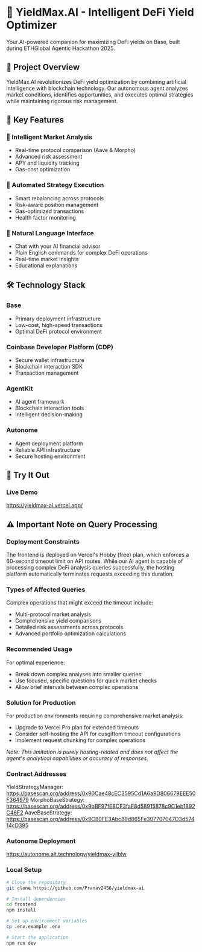 # 🤖 YieldMax.AI - Intelligent DeFi Yield Optimizer

Your AI-powered companion for maximizing DeFi yields on Base, built during ETHGlobal Agentic Hackathon 2025.

## 🎯 Project Overview

YieldMax.AI revolutionizes DeFi yield optimization by combining artificial intelligence with blockchain technology. Our autonomous agent analyzes market conditions, identifies opportunities, and executes optimal strategies while maintaining rigorous risk management.

## 🌟 Key Features

### 🧠 Intelligent Market Analysis
* Real-time protocol comparison (Aave & Morpho)
* Advanced risk assessment
* APY and liquidity tracking
* Gas-cost optimization

### 🔄 Automated Strategy Execution
* Smart rebalancing across protocols
* Risk-aware position management
* Gas-optimized transactions
* Health factor monitoring

### 💬 Natural Language Interface
* Chat with your AI financial advisor
* Plain English commands for complex DeFi operations
* Real-time market insights
* Educational explanations

## 🛠️ Technology Stack

### Base
* Primary deployment infrastructure
* Low-cost, high-speed transactions
* Optimal DeFi protocol environment

### Coinbase Developer Platform (CDP)
* Secure wallet infrastructure
* Blockchain interaction SDK
* Transaction management

### AgentKit
* AI agent framework
* Blockchain interaction tools
* Intelligent decision-making

### Autonome
* Agent deployment platform
* Reliable API infrastructure
* Secure hosting environment

## 🚀 Try It Out

### Live Demo
https://yieldmax-ai.vercel.app/

## ⚠️ Important Note on Query Processing

### Deployment Constraints
The frontend is deployed on Vercel's Hobby (free) plan, which enforces a 60-second timeout limit on API routes. While our AI agent is capable of processing complex DeFi analysis queries successfully, the hosting platform automatically terminates requests exceeding this duration.

### Types of Affected Queries
Complex operations that might exceed the timeout include:
- Multi-protocol market analysis
- Comprehensive yield comparisons
- Detailed risk assessments across protocols
- Advanced portfolio optimization calculations

### Recommended Usage
For optimal experience:
- Break down complex analyses into smaller queries
- Use focused, specific questions for quick market checks
- Allow brief intervals between complex operations

### Solution for Production
For production environments requiring comprehensive market analysis:
- Upgrade to Vercel Pro plan for extended timeouts
- Consider self-hosting the API for cusgittom timeout configurations
- Implement request chunking for complex operations

*Note: This limitation is purely hosting-related and does not affect the agent's analytical capabilities or accuracy of responses.*

### Contract Addresses
YieldStrategyManager: https://basescan.org/address/0x90Cae48cEC3595Cd1A6a9D806679EEE50F364979
MorphoBaseStrategy: https://basescan.org/address/0x9bBF97fE8CF3faE8d58915878c9C1eb1892C46F2
AaveBaseStrategy: https://basescan.org/address/0x9C80FE3Abc89d865Fe307707047D3d57414cD395

### Autonome Deployment
https://autonome.alt.technology/yieldmax-yilblw

### Local Setup
```bash
# Clone the repository
git clone https://github.com/Pranav2456/yieldmax-ai

# Install dependencies
cd frontend
npm install

# Set up environment variables
cp .env.example .env

# Start the application
npm run dev